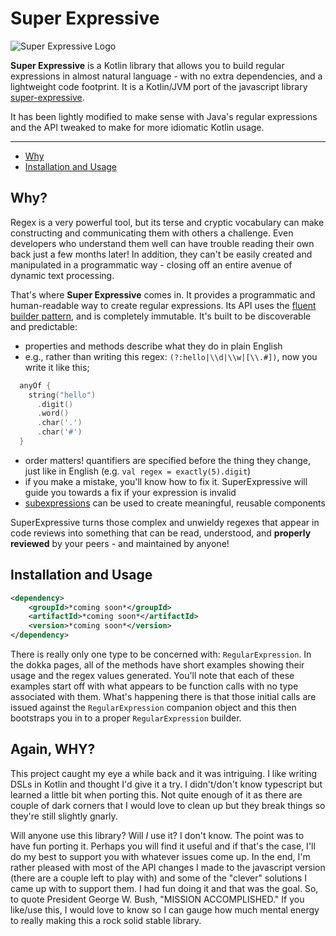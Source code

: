 # Super Expressive

![Super Expressive Logo](./logo.png)

**Super Expressive** is a Kotlin library that allows you to build regular expressions in almost natural language - with no extra 
dependencies, and a lightweight code footprint.  It is a Kotlin/JVM port of the javascript library [super-expressive](https://github.com/francisrstokes/super-expressive#super-expressive).  

It has been lightly modified to make sense with Java's regular expressions and the API tweaked to make for more idiomatic Kotlin usage.

---

- [Why](#Why)
- [Installation and Usage](#Installation-and-Usage)

## Why?

Regex is a very powerful tool, but its terse and cryptic vocabulary can make constructing and communicating them with others a challenge. Even developers who understand them well can have trouble reading their own back just a few months later! In addition, they can't be easily created and manipulated in a programmatic way - closing off an entire avenue of dynamic text processing.

That's where **Super Expressive** comes in. It provides a programmatic and human-readable way to create regular expressions. Its API uses the [fluent builder pattern](https://en.wikipedia.org/wiki/Fluent_interface), and is completely immutable. It's built to be discoverable and predictable:

- properties and methods describe what they do in plain English
- e.g., rather than writing this regex:  `(?:hello|\\d|\\w|[\\.#])`, now you write it like this;
```kotlin
  anyOf { 
    string("hello")
      .digit()
      .word()
      .char('.')
      .char('#')
  }
```
- order matters! quantifiers are specified before the thing they change, just like in English (e.g. `val regex = exactly(5).digit`)
- if you make a mistake, you'll know how to fix it. SuperExpressive will guide you towards a fix if your expression is invalid
- [subexpressions](#subexpressionexpr-opts) can be used to create meaningful, reusable components

SuperExpressive turns those complex and unwieldy regexes that appear in code reviews into something that can be read, understood, and **properly reviewed** by your peers - and maintained by anyone!

## Installation and Usage

```xml
<dependency>
    <groupId>*coming soon*</groupId>
    <artifactId>*coming soon*</artifactId>
    <version>*coming soon*</version>
</dependency>
```

There is really only one type to be concerned with:  `RegularExpression`.  In the dokka pages, all of the methods have short examples 
showing their usage and the regex values generated.  You'll note that each of these examples start off with what appears to be function 
calls with no type associated with them.  What's happening there is that those initial calls are issued against the `RegularExpression` 
companion object and this then bootstraps you in to a proper `RegularExpression` builder. 

## Again, WHY?

This project caught my eye a while back and it was intriguing.  I like writing DSLs in Kotlin and thought I'd give it a try.  I 
didn't/don't know typescript but learned a little bit when porting this.  Not quite enough of it as there are couple of dark corners 
that I would love to clean up but they break things so they're still slightly gnarly.

Will anyone use this library?  Will *I* use it?  I don't know.  The point was to have fun porting it.  Perhaps you will find it useful 
and if that's the case, I'll do my best to support you with whatever issues come up.  In the end, I'm rather pleased with most of the 
API changes I made to the javascript version (there are a couple left to play with) and some of the "clever" solutions I came up with to 
support them.  I had fun doing it and that was the goal.  So, to quote President George W. Bush, "MISSION ACCOMPLISHED."  If you 
like/use this, I would love to know so I can gauge how much mental energy to really making this a rock solid stable library.